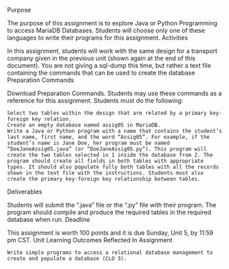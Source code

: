 Purpose

The purpose of this assignment is to explore Java or Python Programming to access MariaDB Databases. Students will choose only one of these languages to write their programs for this assignment.
Activities

In this assignment, students will work with the same design for a transport company given in the previous unit (shown again at the end of this document). You are not giving a sql-dump this time, but rather a text file containing the commands that can be used to create the database Preparation Commands

Download Preparation Commands. Students may use these commands as a reference for this assignment. Students must do the following:

    Select two tables within the design that are related by a primary key-foreign key relation.
    Create an empty database named assig05 in MariaDB.
    Write a Java or Python program with a name that contains the student’s last name, first name, and the word “Assig05”. For example, if the student’s name is Jane Doe, her program must be named “DoeJaneAssig05.java” (or “DoeJaneAssig05.py”). This program will create the two tables selected in 1 inside the database from 2. The program should create all fields in both tables with appropriate types. It should also populate fully both tables with all the records shown in the text file with the instructions. Students must also create the primary key-foreign key relationship between tables.

Deliverables

Students will submit the “.java” file or the “.py” file with their program. The program should compile and produce the required tables in the required database when run.
Deadline

This assignment is worth 100 points and it is due Sunday, Unit 5, by 11:59 pm CST.
Unit Learning Outcomes Reflected In Assignment

    Write simple programs to access a relational database management to create and populate a database (CLO 3).
